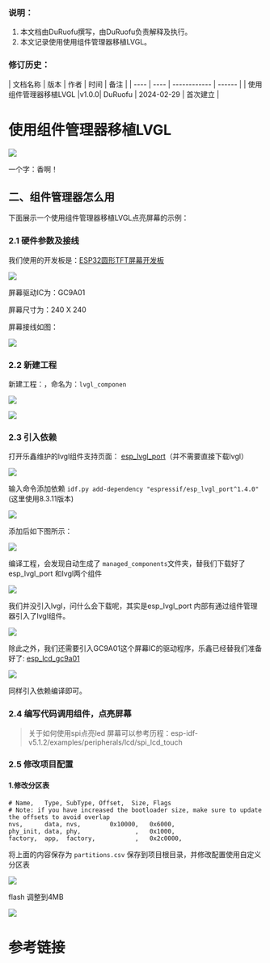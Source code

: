 
### 说明：

1. 本文档由DuRuofu撰写，由DuRuofu负责解释及执行。
2. 本文记录使用使用组件管理器移植LVGL。

### 修订历史：

|  文档名称  |  版本  |  作者  |      时间      |   备注   |
| ---- | ---- | ------------ | ------ |
| 使用组件管理器移植LVGL |v1.0.0| DuRuofu | 2024-02-29 | 首次建立 |

<div STYLE="page-break-after: always;"></div>

# 使用组件管理器移植LVGL

![](attachments/Pasted%20image%2020240219001357.png)


一个字：香啊！

## 二、组件管理器怎么用

下面展示一个使用组件管理器移植LVGL点亮屏幕的示例：

### 2.1 硬件参数及接线

我们使用的开发板是：[ESP32圆形TFT屏幕开发板](https://item.taobao.com/item.htm?abbucket=18&id=739585951026&ns=1&spm=a21n57.1.0.0.7128523cmbToGt)

![](attachments/Pasted%20image%2020240219002722.png)

屏幕驱动IC为：GC9A01

屏幕尺寸为：240 X 240

屏幕接线如图：

![](attachments/Pasted%20image%2020240219002935.png)


### 2.2 新建工程

新建工程：，命名为：`lvgl_componen`

![](attachments/Pasted%20image%2020240219084903.png)

![](attachments/Pasted%20image%2020240219085149.png)


### 2.3 引入依赖

打开乐鑫维护的lvgl组件支持页面： [esp_lvgl_port](https://components.espressif.com/components/espressif/esp_lvgl_port?language=en)（并不需要直接下载lvgl）


![](attachments/Pasted%20image%2020240219090147.png)


输入命令添加依赖   `idf.py add-dependency "espressif/esp_lvgl_port^1.4.0"`  (这里使用8.3.11版本)

![](attachments/Pasted%20image%2020240219090334.png)

添加后如下图所示：

![](attachments/Pasted%20image%2020240219090346.png)

编译工程，会发现自动生成了 `managed_components`文件夹，替我们下载好了esp_lvgl_port 和lvgl两个组件

![](attachments/Pasted%20image%2020240219090431.png)

我们并没引入lvgl，问什么会下载呢，其实是esp_lvgl_port 内部有通过组件管理器引入了lvgl组件。

![](attachments/Pasted%20image%2020240219090700.png)

除此之外，我们还需要引入GC9A01这个屏幕IC的驱动程序，乐鑫已经替我们准备好了:  [esp_lcd_gc9a01](https://components.espressif.com/components/espressif/esp_lcd_gc9a01?language=en)


![](attachments/Pasted%20image%2020240219091339.png)

同样引入依赖编译即可。

### 2.4 编写代码调用组件，点亮屏幕

>关于如何使用spi点亮led 屏幕可以参考历程：esp-idf-v5.1.2/examples/peripherals/lcd/spi_lcd_touch


### 2.5 修改项目配置

#### 1.修改分区表

``` csv
# Name,   Type, SubType, Offset,  Size, Flags
# Note: if you have increased the bootloader size, make sure to update the offsets to avoid overlap
nvs,      data, nvs,        0x10000,   0x6000,
phy_init, data, phy,               ,   0x1000,
factory,  app,  factory,           ,   0x2c0000,
```

将上面的内容保存为 `partitions.csv` 保存到项目根目录，并修改配置使用自定义分区表

![](attachments/Pasted%20image%2020240219111110.png)

flash 调整到4MB

![](attachments/Pasted%20image%2020240219111316.png)




# 参考链接